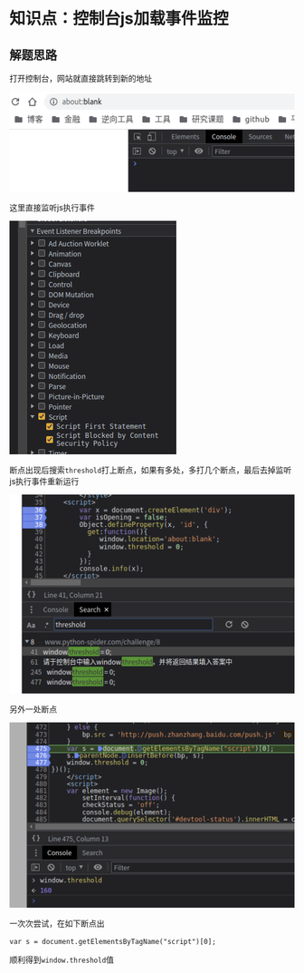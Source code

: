 # 知识点：控制台js加载事件监控

## 解题思路

打开控制台，网站就直接跳转到新的地址

![请求](./img/1.png)

这里直接监听js执行事件

![请求](./img/2.png)

断点出现后搜索`threshold`打上断点，如果有多处，多打几个断点，最后去掉监听js执行事件重新运行

![请求](./img/3.png)

另外一处断点

![请求](./img/4.png)

一次次尝试，在如下断点出

    var s = document.getElementsByTagName("script")[0];

顺利得到`window.threshold`值